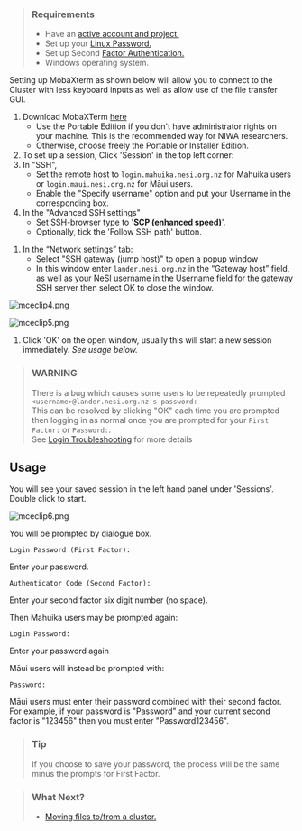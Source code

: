 > ### Requirements
>
> -   Have an [active account and
>     project.](https://support.nesi.org.nz/hc/en-gb/sections/360000196195-Accounts-Projects)
> -   Set up your [Linux
>     Password.](https://support.nesi.org.nz/hc/en-gb/articles/360000335995)
> -   Set up Second [Factor
>     Authentication.](https://support.nesi.org.nz/hc/en-gb/articles/360000203075)
> -   Windows operating system.

Setting up MobaXterm as shown below will allow you to connect to the
Cluster with less keyboard inputs as well as allow use of the file
transfer GUI.

1.  Download MobaXTerm
    [here](https://mobaxterm.mobatek.net/download-home-edition.html)
    -   Use the Portable Edition if you don't have administrator rights
        on your machine. This is the recommended way for NIWA
        researchers.
    -   Otherwise, choose freely the Portable or Installer Edition.
2.  To set up a session, Click 'Session' in the top left corner:
3.  In "SSH",
    -   Set the remote host to `login.mahuika.nesi.org.nz` for Mahuika
        users or `login.maui.nesi.org.nz` for Māui users.
    -   Enable the "Specify username" option and put your Username in
        the corresponding box.
4.  In the "Advanced SSH settings"
    -   Set SSH-browser type to '**SCP (enhanced speed)**'.
    -   Optionally, tick the 'Follow SSH path' button.

<!-- -->

1.  In the “Network settings” tab:
    -   Select "SSH gateway (jump host)" to open a popup window
    -   In this window enter `lander.nesi.org.nz` in the “Gateway host”
        field, as well as your NeSI username in the Username field for
        the gateway SSH server then select OK to close the window.

![mceclip4.png](img/mceclip4.png)

![mceclip5.png](img/mceclip5.png)

1.  Click 'OK' on the open window, usually this will start a new session
    immediately. *See usage below.*

> ### WARNING
>
> There is a bug which causes some users to be repeatedly prompted
> `<username>@lander.nesi.org.nz's password:`  
> This can be resolved by clicking "OK" each time you are prompted then
> logging in as normal once you are prompted for your `First Factor:` or
> `Password:`.  
> See [Login
> Troubleshooting](https://support.nesi.org.nz/hc/en-gb/articles/360000570215)
> for more details

## Usage

You will see your saved session in the left hand panel under 'Sessions'.
Double click to start.

![mceclip6.png](img/mceclip6.png)

You will be prompted by dialogue box.

    Login Password (First Factor):

Enter your password.

    Authenticator Code (Second Factor):

Enter your second factor six digit number (no space).

Then Mahuika users may be prompted again:

    Login Password:

Enter your password again

Māui users will instead be prompted with:

    Password:

Māui users must enter their password combined with their second factor.
For example, if your password is "Password" and your current second
factor is "123456" then you must enter "Password123456".

> ### Tip
>
> If you choose to save your password, the process will be the same
> minus the prompts for First Factor.

> ### What Next?
>
> -   [Moving files to/from a
>     cluster.](https://support.nesi.org.nz/hc/en-gb/articles/360000578455)
